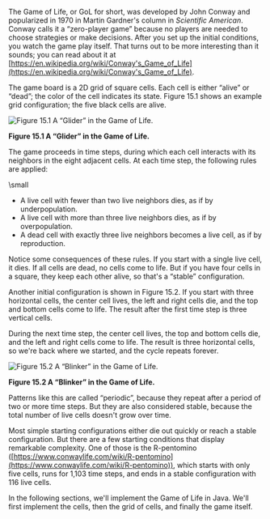 The Game of Life, or GoL for short, was developed by John Conway and popularized in 1970 in Martin Gardner's column in *Scientific American*. Conway calls it a “zero-player game” because no players are needed to choose strategies or make decisions. After you set up the initial conditions, you watch the game play itself. That turns out to be more interesting than it sounds; you can read about it at [https://en.wikipedia.org/wiki/Conway's_Game_of_Life](https://en.wikipedia.org/wiki/Conway's_Game_of_Life).

The game board is a 2D grid of square cells. Each cell is either “alive” or “dead”; the color of the cell indicates its state. Figure 15.1 shows an example grid configuration; the five black cells are alive.

![Figure 15.1 A “Glider” in the Game of Life.](figs/glider.png)

**Figure 15.1 A “Glider” in the Game of Life.**


The game proceeds in time steps, during which each cell interacts with its neighbors in the eight adjacent cells. At each time step, the following rules are applied:



\small
* A live cell with fewer than two live neighbors dies, as if by underpopulation.
* A live cell with more than three live neighbors dies, as if by overpopulation.
* A dead cell with exactly three live neighbors becomes a live cell, as if by reproduction.




Notice some consequences of these rules. If you start with a single live cell, it dies. If all cells are dead, no cells come to life. But if you have four cells in a square, they keep each other alive, so that's a “stable” configuration.

Another initial configuration is shown in Figure 15.2. If you start with three horizontal cells, the center cell lives, the left and right cells die, and the top and bottom cells come to life. The result after the first time step is three vertical cells.

During the next time step, the center cell lives, the top and bottom cells die, and the left and right cells come to life. The result is three horizontal cells, so we're back where we started, and the cycle repeats forever.

![Figure 15.2 A “Blinker” in the Game of Life.](figs/figure15-2.png)

**Figure 15.2 A “Blinker” in the Game of Life.**

Patterns like this are called “periodic”, because they repeat after a period of two or more time steps. But they are also considered stable, because the total number of live cells doesn't grow over time.

Most simple starting configurations either die out quickly or reach a stable configuration. But there are a few starting conditions that display remarkable complexity. One of those is the R-pentomino ([https://www.conwaylife.com/wiki/R-pentomino](https://www.conwaylife.com/wiki/R-pentomino)), which starts with only five cells, runs for 1,103 time steps, and ends in a stable configuration with 116 live cells.

In the following sections, we'll implement the Game of Life in Java. We'll first implement the cells, then the grid of cells, and finally the game itself.